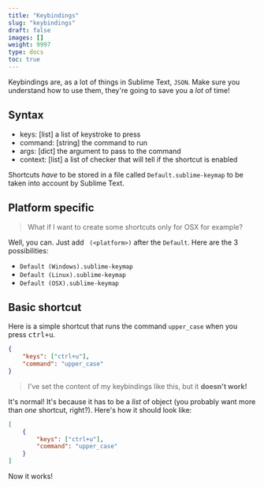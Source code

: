 ```yaml
---
title: "Keybindings"
slug: "keybindings"
draft: false
images: []
weight: 9997
type: docs
toc: true
---
```


Keybindings are, as a lot of things in Sublime Text, `JSON`. Make sure you understand how to use them, they're going to save you a *lot* of time!


## Syntax
- keys: [list] a list of keystroke to press
- command: [string] the command to run
- args: [dict] the argument to pass to the command
- context: [list] a list of checker that will tell if the shortcut is enabled

Shortcuts *have* to be stored in a file called `Default.sublime-keymap` to be taken into account by Sublime Text.

## Platform specific

> What if I want to create some shortcuts only for OSX for example?

Well, you can. Just add ` (<platform>)` after the `Default`. Here are the 3 possibilities:

- `Default (Windows).sublime-keymap`
- `Default (Linux).sublime-keymap`
- `Default (OSX).sublime-keymap`

## Basic shortcut
Here is a simple shortcut that runs the command `upper_case` when you press <kbd>ctrl+u</kbd>.


```json
{
    "keys": ["ctrl+u"],
    "command": "upper_case"
}
```

> I've set the content of my keybindings like this, but it **doesn't work!**

It's normal! It's because it has to be a *list* of object (you probably want more than *one* shortcut, right?). Here's how it should look like:

```json
[
    {
        "keys": ["ctrl+u"],
        "command": "upper_case"
    }
]
```

Now it works!

